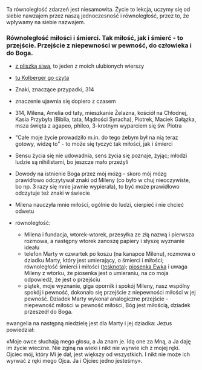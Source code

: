 Ta równoległość zdarzeń jest niesamowita. Życie to lekcja, uczymy się od siebie nawzajem przez naszą jednoczesność i równoległość, przez to, że wpływamy na siebie nazwajem.

### Równoległość miłości i śmierci. Tak miłość, jak i śmierć - to przejście. Przejście z niepewności w pewność, do człowieka i do Boga.

- [z pliszką siwą](https://literatura.wywrota.pl/wiersz-klasyka/41334-ksiadz-jan-twardowski-z-pliszka-siwa.html), to jeden z moich ulubionych wierszy 
- [tu Kolberger go czyta](https://drive.google.com/file/d/0Bx-kG-qtyzKSZjN5T0Rsckw0eWc/view?usp=sharing)

- Znaki, znaczące przypadki, 314
- znaczenie ujawnia się dopiero z czasem
- 314, Milena, Amelia od taty, mieszkanie Żelazna, kościół na Chłodnej, Kasia Przybyła (Biblia, tata, Mądrości Syracha), Piotrek, Maciek Gałązka, msza święta z agapeo, phileo, 3-krotnym wyparciem się św. Piotra
- "Całe moje życie prowadziło m.in. do tego żebym był na nią teraz gotowy, widzę to" - to może się tyczyć tak miłości, jak i śmierci
- Sensu życia się nie udowadnia, sens życia się poznaje, żyjąc; młodzi ludzie są nihilistami, bo jeszcze mało przeżyli
- Dowody na istnienie Boga przez mój mózg - skoro mój mózg prawidłowo odczytywał znaki od Mileny (co było w chuj nieoczywiste, bo np. 3 razy się mnie jawnie wypierała), to być może prawidłowo odczytuje też znaki w świecie
- Milena nauczyła mnie miłości, ogólnie do ludzi, cierpieć i nie chcieć odwetu
- równoległość:
  - Milena i fundacja, wtorek-wtorek, przesyłka ze złą nazwą i pierwsza rozmowa, a następny wtorek zanoszę papiery i słyszę wyznanie ideału
  - telefon Marty w czwartek po koszu (na kanapce Milenu), rozmowa o dziadku Marty, który jest umierający, o śmierci i miłości; równoległość śmierci i miłości ([tęsknota][tesknota-yt]); [piosenka Ewka][ewka-yt] i uwaga Mileny z wtorku, że piosenka jest o umieraniu, na co moja odpowiedź, że jest o przejściu
  - piątek, moje wyznanie, giga opornik i spokój Mileny, nasz wspólny spokój i pewność, dokonało się przejście z niepewności miłości w jej pewność. Dziadek Marty wykonał analogiczne przejście - niepewność miłości w pewność miłości, Bóg jest miłością, dziadek przeszedł do Boga.

ewangelia na następną niedzielę jest dla Marty i jej dziadka:
  Jezus powiedział:

  «Moje owce słuchają mego głosu, a Ja znam je. Idą one za Mną, a Ja daję im życie wieczne. Nie zginą na wieki i nikt nie wyrwie ich z mojej ręki. Ojciec mój, który Mi je dał, jest większy od wszystkich. I nikt nie może ich wyrwać z ręki mego Ojca. Ja i Ojciec jedno jesteśmy».

[tesknota-yt]: https://www.youtube.com/watch?v=WgLFRuhdZU4 
[ewka-yt]: https://www.youtube.com/watch?v=XvrVPG7uN34